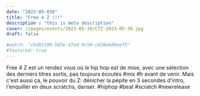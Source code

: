 ```yaml
---
date: "2023-05-030"
title: "Free 4 Z !!!"
description : "this is meta description"
cover: /images/events/2023-05-30/CTZ-2023-05-30.jpg
draft: false

#watch: "cbd02198-503e-47e4-9c50-c428eb80eef5"
#featured: true
---
```


Free 4 Z est un rendez vous où le hip hop est de mise, avec une sélection des derniers titres sortis, pas toujours écoutés
#mix #h avant de venir. Mais c'est aussi ça, le pouvoir du Z: dénicher la pépite en 3 secondes d'intro, l'enquiller en deux scratchs, danser. #hiphop #beat #scratch #newrelease
